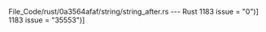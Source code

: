 File_Code/rust/0a3564afaf/string/string_after.rs --- Rust
1183                issue = "0")]                                                                                                                            1183                issue = "35553")]

